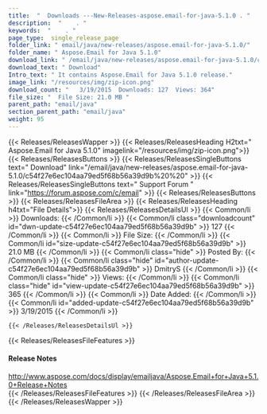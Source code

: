 ```yaml
---
title:  "  Downloads ---New-Releases-aspose.email-for-java-5.1.0 . " 
description:  "    . " 
keywords:  "    . " 
page_type:  single_release_page
folder_link: " email/java/new-releases/aspose.email-for-java-5.1.0/"
folder_name: " Aspose.Email for Java 5.1.0"
download_link: " /email/java/new-releases/aspose.email-for-java-5.1.0/c54f27e6ec104aa79ed5f68b56a39d9b"
download_text: " Download"
Intro_text: " It contains Aspose.Email for Java 5.1.0 release."
image_link: "/resources/img/zip-icon.png"
download_count: "   3/19/2015  Downloads: 127  Views: 364"
file_size: "  File Size: 21.0 MB "
parent_path: "email/java"
section_parent_path: "email/java"
weight: 95 
---
```


{{< Releases/ReleasesWapper >}}
  {{< Releases/ReleasesHeading H2txt=" Aspose.Email for Java 5.1.0" imagelink="/resources/img/zip-icon.png">}}
  {{< Releases/ReleasesButtons >}}
    {{< Releases/ReleasesSingleButtons text=" Download" link="/email/java/new-releases/aspose.email-for-java-5.1.0/c54f27e6ec104aa79ed5f68b56a39d9b%20%20" >}}
    {{< Releases/ReleasesSingleButtons text=" Support Forum " link="https://forum.aspose.com/c/email" >}}
  {{< Releases/ReleasesButtons >}}
  {{< Releases/ReleasesFileArea >}}
    {{< Releases/ReleasesHeading h4txt="File Details">}}
    {{< Releases/ReleasesDetailsUl >}}
            {{< Common/li  >}} Downloads: {{< /Common/li >}} 
      {{< Common/li class="downloadcount" id="dwn-update-c54f27e6ec104aa79ed5f68b56a39d9b" >}} 127 {{< /Common/li >}} 
      {{< Common/li  >}} File Size: {{< /Common/li >}} 
      {{< Common/li id="size-update-c54f27e6ec104aa79ed5f68b56a39d9b" >}} 21.0 MB {{< /Common/li >}} 
      {{< Common/li  class="hide" >}} Posted By: {{< /Common/li >}} 
      {{< Common/li class="hide" id="author-update-c54f27e6ec104aa79ed5f68b56a39d9b" >}} DmitryS {{< /Common/li >}} 
      {{< Common/li class="hide"  >}} Views: {{< /Common/li >}} 
      {{< Common/li class="hide" id="view-update-c54f27e6ec104aa79ed5f68b56a39d9b" >}} 365 {{< /Common/li >}} 
      {{< Common/li  >}} Date Added: {{< /Common/li >}} 
      {{< Common/li id="added-update-c54f27e6ec104aa79ed5f68b56a39d9b" >}} 3/19/2015 {{< /Common/li >}} 

    {{< /Releases/ReleasesDetailsUl >}}

  {{< Releases/ReleasesFileFeatures >}}
      <h4>Release Notes</h4><div><a href="http://www.aspose.com/docs/display/emailjava/Aspose.Email+for+Java+5.1.0+Release+Notes">http://www.aspose.com/docs/display/emailjava/Aspose.Email+for+Java+5.1.0+Release+Notes</a></div>
  {{< /Releases/ReleasesFileFeatures >}}
 {{< /Releases/ReleasesFileArea >}}
{{< /Releases/ReleasesWapper >}}


